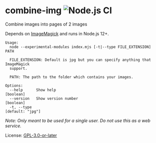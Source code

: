 # combine-img ![Node.js CI](https://github.com/dotnetCarpenter/combine-img/workflows/Node.js%20CI/badge.svg)

Combine images into pages of 2 images


Depends on [ImageMagick](https://imagemagick.org/) and runs in Node.js 12+.

```
Usage:
  node --experimental-modules index.mjs [-t|--type FILE_EXTENSION] PATH

  FILE_EXTENSION: Default is jpg but you can specify anything that ImageMagick
  support.

  PATH: The path to the folder which contains your images.

Options:
  --help      Show help                                                [boolean]
  --version   Show version number                                      [boolean]
  -t, --type                                                    [default: "jpg"]
```

_Note: Only meant to be used for a single user. Do not use this as a web service._

License: [GPL-3.0-or-later](https://spdx.org/licenses/GPL-3.0-or-later.html)